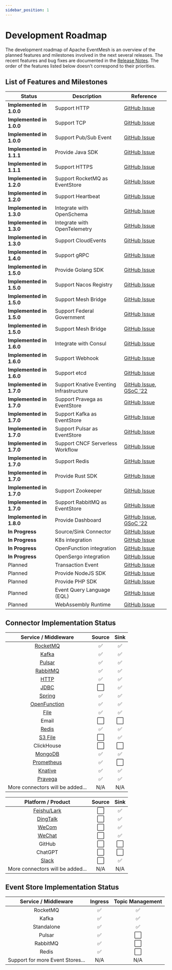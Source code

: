 ```yaml
---
sidebar_position: 1
---
```


# Development Roadmap

The development roadmap of Apache EventMesh is an overview of the planned features and milestones involved in the next several releases. The recent features and bug fixes are documented in the [Release Notes](https://eventmesh.apache.org/events/release-notes/v1.10.0/). The order of the features listed below doesn't correspond to their priorities.

## List of Features and Milestones

| Status                                    | Description                     | Reference |
|-------------------------------------------|---------------------------------|  --- |
| **Implemented in 1.0.0**                  | Support HTTP                    | [GitHub Issue](https://github.com/apache/issues/417) |
| **Implemented in 1.0.0**                  | Support TCP                     | [GitHub Issue](https://github.com/apache/issues/417) |
| **Implemented in 1.0.0**                  | Support Pub/Sub Event           | [GitHub Issue](https://github.com/apache/issues/417) |
| **Implemented in 1.1.1**                  | Provide Java SDK                | [GitHub Issue](https://github.com/apache/issues/417) |
| **Implemented in 1.1.1**                  | Support HTTPS                   | [GitHub Issue](https://github.com/apache/issues/417) |
| **Implemented in 1.2.0**                  | Support RocketMQ as EventStore  | [GitHub Issue](https://github.com/apache/issues/417) |
| **Implemented in 1.2.0**                  | Support Heartbeat               | [GitHub Issue](https://github.com/apache/issues/417) |
| **Implemented in 1.3.0**                  | Integrate with OpenSchema       | [GitHub Issue](https://github.com/apache/issues/417) |
| **Implemented in 1.3.0**                  | Integrate with OpenTelemetry    | [GitHub Issue](https://github.com/apache/issues/417) |
| **Implemented in 1.3.0**                  | Support CloudEvents             | [GitHub Issue](https://github.com/apache/issues/417) |
| **Implemented in 1.4.0**                  | Support gRPC                    | [GitHub Issue](https://github.com/apache/issues/417) |
| **Implemented in 1.5.0**                  | Provide Golang SDK              | [GitHub Issue](https://github.com/apache/issues/417) |
| **Implemented in 1.5.0**                  | Support Nacos Registry          | [GitHub Issue](https://github.com/apache/issues/417) |
| **Implemented in 1.5.0**                  | Support Mesh Bridge             | [GitHub Issue](https://github.com/apache/issues/417) |
| **Implemented in 1.5.0**                  | Support  Federal Government     | [GitHub Issue](https://github.com/apache/issues/417) |
| **Implemented in 1.5.0**                  | Support Mesh Bridge             | [GitHub Issue](https://github.com/apache/issues/417) |
| **Implemented in 1.6.0**                  | Integrate with Consul           | [GitHub Issue](https://github.com/apache/issues/417) |
| **Implemented in 1.6.0**                  | Support Webhook                 | [GitHub Issue](https://github.com/apache/issues/417) |
| **Implemented in 1.6.0**                  | Support etcd                    | [GitHub Issue](https://github.com/apache/issues/417) |
| **Implemented in 1.7.0**                           | Support Knative Eventing Infrastructure | [GitHub Issue](https://github.com/apache/issues/790), [GSoC '22](https://issues.apache.org/jira/browse/COMDEV-463) |
| **Implemented in 1.7.0**                           | Support Pravega as EventStore   | [GitHub Issue](https://github.com/apache/issues/270)  |
| **Implemented in 1.7.0**                           | Support Kafka as EventStore     | [GitHub Issue](https://github.com/apache/issues/676) |
| **Implemented in 1.7.0**                           | Support Pulsar as EventStore    | [GitHub Issue](https://github.com/apache/issues/676) |
| **Implemented in 1.7.0**                           | Support CNCF Serverless Workflow| [GitHub Issue](https://github.com/apache/issues/417) |
| **Implemented in 1.7.0**                           | Support Redis                   | [GitHub Issue](https://github.com/apache/issues/417) |
| **Implemented in 1.7.0**                           | Provide Rust SDK                        | [GitHub Issue](https://github.com/apache/issues/815) |
| **Implemented in 1.7.0**                           | Support Zookeeper               | [GitHub Issue](https://github.com/apache/issues/417) |
| **Implemented in 1.7.0**                           | Support RabbitMQ as EventStore               | [GitHub Issue](https://github.com/apache/issues/1553) |
| **Implemented in 1.8.0**                           | Provide Dashboard                       | [GitHub Issue](https://github.com/apache/issues/700), [GSoC '22](https://issues.apache.org/jira/browse/COMDEV-465)
| **In Progress**                           | Source/Sink Connector            | [GitHub Issue](https://github.com/apache/eventmesh/issues/3492) |
| **In Progress**                           | K8s integration                 | [GitHub Issue](https://github.com/apache/eventmesh/issues/3327)  |
| **In Progress**                           | OpenFunction integration        | [GitHub Issue](https://github.com/apache/eventmesh/issues/2040)  |
| **In Progress**                           | OpenSergo integration        | [GitHub Issue](https://github.com/apache/eventmesh/issues/2805)  |
| Planned                                   | Transaction Event               | [GitHub Issue](https://github.com/apache/issues/697) |
| Planned                                   | Provide NodeJS SDK              | [GitHub Issue](https://github.com/apache/eventmesh/) |
| Planned                                   | Provide PHP    SDK              | [GitHub Issue](https://github.com/apache/eventmesh/3) |
| Planned                                   | Event Query Language (EQL)      | [GitHub Issue](https://github.com/apache/eventmesh/) |
| Planned                                   | WebAssembly Runtime             | [GitHub Issue](https://github.com/apache/eventmesh/) |

## Connector Implementation Status

|                  Service / Middleware                  | Source |   Sink   |
|:------------------------------------------:|:------:|:------:|
|     [RocketMQ](https://github.com/apache/eventmesh/tree/master/eventmesh-connectors/eventmesh-connector-rocketmq)     |    ✅    |    ✅    |
|        [Kafka](https://github.com/apache/eventmesh/tree/master/eventmesh-connectors/eventmesh-connector-kafka)        |    ✅    |    ✅    |
|       [Pulsar](https://github.com/apache/eventmesh/tree/master/eventmesh-connectors/eventmesh-connector-pulsar)       |    ✅    |    ✅    |
|     [RabbitMQ](./design-document/connect/rabbitmq-connector)     |    ✅    |    ✅    |
|         [HTTP](./design-document/connect/http-connector)         |    ✅    |    ✅    |
|         [JDBC](https://github.com/apache/eventmesh/tree/master/eventmesh-connectors/eventmesh-connector-jdbc)         |    ⬜    |    ✅    |
|       [Spring](https://github.com/apache/eventmesh/tree/master/eventmesh-connectors/eventmesh-connector-spring)       |    ✅    |    ✅    |
| [OpenFunction](https://github.com/apache/eventmesh/tree/master/eventmesh-connectors/eventmesh-connector-openfunction) |    ✅    |    ✅    |
|         [File](https://github.com/apache/eventmesh/tree/master/eventmesh-connectors/eventmesh-connector-file)         |    ✅    |    ✅    |
|                      Email                  |    ⬜    |    ⬜    |
|        [Redis](./design-document/connect/redis-connector)        |    ✅    |    ✅    |
|        [S3 File](https://github.com/apache/eventmesh/tree/master/eventmesh-connectors/eventmesh-connector-s3)        |    ⬜    |    ✅    |
|                    ClickHouse                    |    ⬜    |    ⬜    |
|      [MongoDB](./design-document/connect/mongodb-connector)      |    ✅    |    ✅    |
|   [Prometheus](https://github.com/apache/eventmesh/tree/master/eventmesh-connectors/eventmesh-connector-prometheus)   |    ✅    |    ⬜    |
|      [Knative](./design-document/connect/knative-connector)      |    ✅    |    ✅    |
|      [Pravega](https://github.com/apache/eventmesh/tree/master/eventmesh-connectors/eventmesh-connector-pravega)      |    ✅    |    ✅    |
|         More connectors will be added...         |   N/A   |   N/A   |

|                  Platform / Product                  | Source |   Sink   |
|:------------------------------------------:|:------:|:------:|
| [Feishu/Lark](./design-document/connect/lark-connector) |    ⬜    |    ✅    |
|     [DingTalk](./design-document/connect/dingtalk-connector)     |    ⬜    |    ✅    |
|        [WeCom](./design-document/connect/wecom-connector)        |    ⬜    |    ✅    |
|       [WeChat](https://github.com/apache/eventmesh/tree/master/eventmesh-connectors/eventmesh-connector-wechat)       |    ⬜    |    ✅    |
|                      GitHub                      |    ⬜    |    ⬜    |
|                     ChatGPT                      |    ⬜    |    ⬜    |
|        [Slack](./design-document/connect/slack-connector)        |    ⬜    |    ✅    |
|         More connectors will be added...         |   N/A   |   N/A   |

## Event Store Implementation Status

| Service / Middleware | Ingress | Topic Management |
|:------------------------:|:------:|:------:|
| RocketMQ | ✅ | ✅ |
| Kafka | ✅ | ✅ |
| Standalone | ✅ | ✅ |
| Pulsar | ✅ | ⬜ |
| RabbitMQ | ✅ | ⬜ |
| Redis | ✅ | ⬜ |
| Support for more Event Stores... | N/A | N/A |